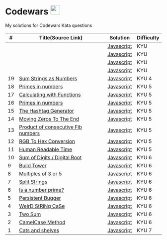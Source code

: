 # Codewars <img src="https://www.codewars.com/packs/assets/logo.61192cf7.svg" alt="codewars-icon" width="30"/>



My solutions for Codewars Kata questions


| #   | Title(Source Link)                                                                                                                                                          | Solution                                                    | Difficulty |
| --- | -------------------------------------------------------------------------------------------------------------------------------------------------------------- | ----------------------------------------------------------- | ---------- |
|    | []() |    [Javascript](./KYU-)    | KYU        |
|    | []() |    [Javascript](./KYU-)    | KYU        |
|    | []() |    [Javascript](./KYU-)    | KYU        |
|    | []() |    [Javascript](./KYU-)    | KYU        |
| 19   | [Sum Strings as Numbers](https://www.codewars.com/kata/5324945e2ece5e1f32000370) |    [Javascript](./KYU-4/SumStrAsNums.js)    | KYU 4       |
| 18   | [Primes in numbers](https://www.codewars.com/kata/54d512e62a5e54c96200019e) |    [Javascript](./KYU-5/PrimeDecomposition.js)    | KYU 5       |
| 17   | [Calculating with Functions](https://www.codewars.com/kata/525f3eda17c7cd9f9e000b39) |    [Javascript](./KYU-5/CalcWithFunctions2.js)    | KYU 5       |
| 16   | [Primes in numbers](https://www.codewars.com/kata/54d512e62a5e54c96200019e) |    [Javascript](./KYU-5/)    | KYU 5       |
| 15   | [The Hashtag Generator](https://www.codewars.com/kata/52449b062fb80683ec000024) |    [Javascript](./KYU-5/Hashtag.js)    | KYU 5       |
| 14   | [Moving Zeros To The End](https://www.codewars.com/kata/52597aa56021e91c93000cb0) |    [Javascript](./KYU-5/MoveZeros.js)    | KYU 5       |
| 13   | [Product of consecutive Fib numbers](https://www.codewars.com/kata/5541f58a944b85ce6d00006a) |    [Javascript](./KYU-5/productFib.js)    | KYU 5       |
| 12   | [RGB To Hex Conversion](https://www.codewars.com/kata/513e08acc600c94f01000001/train/javascript) |    [Javascript](./KYU-5/rgbToHex.js)    | KYU 5       |
| 11   | [Human Readable Time](https://www.codewars.com/kata/52685f7382004e774f0001f7) |    [Javascript](./KYU-5/HumanReadableTime.js)    | KYU 5       |
| 10   | [Sum of Digits / Digital Root](https://www.codewars.com/kata/541c8630095125aba6000c00) |    [Javascript](./KYU-6/DigitalRoot.js)    | KYU 6       |
| 9   | [Build Tower](https://www.codewars.com/kata/576757b1df89ecf5bd00073b) |    [Javascript](./KYU-6/BuildTower.js)    | KYU 6       |
| 8   | [Multiples of 3 or 5](https://www.codewars.com/kata/514b92a657cdc65150000006) |    [Javascript](./KYU-6/MultiplesOf3And5.js)    | KYU 6       |
| 7   | [Split Strings](https://www.codewars.com/kata/515de9ae9dcfc28eb6000001) |    [Javascript](./KYU-6/SplitStrings.js)    | KYU 6       |
| 6   | [Is a number prime?](https://www.codewars.com/kata/5262119038c0985a5b00029f) |    [Javascript](./KYU-6/isPrime.js)    | KYU 6       |
| 5   | [Persistent Bugger](https://www.codewars.com/kata/55bf01e5a717a0d57e0000ec) |    [Javascript](./KYU-6/PersistentBugger.js)    | KYU 6       |
| 4   | [WeIrD StRiNg CaSe](https://www.codewars.com/kata/52b757663a95b11b3d00062d) |    [Javascript](./KYU-6/WeirdStringCase.js)    | KYU 6       |
| 3   | [Two Sum](https://www.codewars.com/kata/52c31f8e6605bcc646000082) |    [Javascript](./KYU-6/TwoSum.js)    | KYU 6       |
| 2   | [CamelCase Method](https://www.codewars.com/kata/587731fda577b3d1b0001196) |    [Javascript](./KYU-6/CamelCase.js)    | KYU 6       |
| 1   | [Cats and shelves](https://www.codewars.com/kata/62c93765cef6f10030dfa92b) |    [Javascript](./KYU-7/CatsAndShelves.js)    | KYU 7       |
